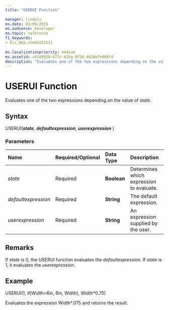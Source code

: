```yaml
---
title: "USERUI Function"
 
manager: lindalu
ms.date: 03/09/2015
ms.audience: Developer
ms.topic: reference
f1_keywords:
- Vis_DSS.chm82251511
 
ms.localizationpriority: medium
ms.assetid: c01dd938-677c-b2ba-8f56-4638e7e988fd
description: "Evaluates one of the two expressions depending on the value of state."
---
```


# USERUI Function

Evaluates one of the two expressions depending on the value of  _state_.
  
## Syntax

USERUI(***state***, ***defaultexpression***, ***userexpression*** )
  
### Parameters

|**Name**|**Required/Optional**|**Data Type**|**Description**|
|:-----|:-----|:-----|:-----|
| _state_ <br/> |Required  <br/> |**Boolean** <br/> |Determines which expression to evaluate. |
| _defaultexpression_ <br/> |Required  <br/> |**String** <br/> |The default expression. |
| _userexpression_ <br/> |Required  <br/> |**String** <br/> |An expression supplied by the user. |

## Remarks

If  _state_ is 0, the USERUI function evaluates the  _defaultexpression_. If  _state_ is 1, it evaluates the  _userexpression_.
  
## Example

USERUI(1, if(Width\>6in, 6in, Width), Width\*0.75)
  
Evaluates the expression Width\*.075 and returns the result.
  
